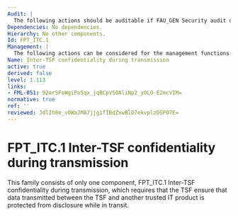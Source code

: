 ```yaml
---
Audit: |
  The following actions should be auditable if FAU_GEN Security audit data generation is included in the PP, PP-Module, functional package or ST: a) there are no auditable events foreseen.
Dependencies: No dependencies.
Hierarchy: No other components.
Id: FPT_ITC.1
Management: |
  The following actions can be considered for the management functions in FMT: a) there are no management activities foreseen.
Name: Inter-TSF confidentiality during transmission
active: true
derived: false
level: 1.113
links:
- FML-051: 92orSFoWgiPoSqx_jqBCpVS0AliNp2_yOLO-E2mcVIM=
normative: true
ref: ''
reviewed: JdlIh8e_vOWaJMA7jjg1fIBdZxwBlD7ekvplzDSPO7E=
---
```


# FPT_ITC.1 Inter-TSF confidentiality during transmission

This family consists of only one component, FPT_ITC.1 Inter-TSF confidentiality during transmission, which requires that the TSF ensure that data transmitted between the TSF and another trusted IT product is protected from disclosure while in transit.
